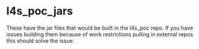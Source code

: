 # l4s_poc_jars
These have the jar files that would be built in the l4s_poc repo.  If you have issues building them because of work restrictions pulling in external repos this should solve the issue.



